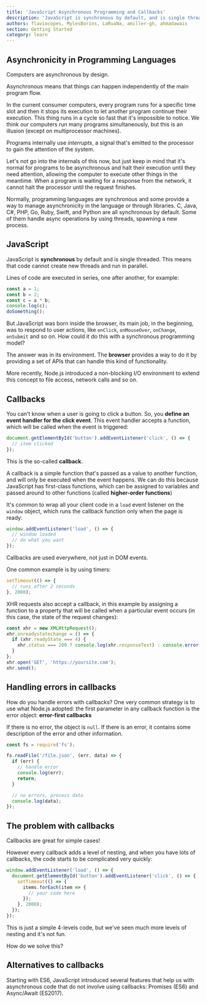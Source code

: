 ```yaml
---
title: 'JavaScript Asynchronous Programming and Callbacks'
description: 'JavaScript is synchronous by default, and is single threaded. This means that code cannot create new threads and run in parallel. Find out what asynchronous code means and how it looks like'
authors: flaviocopes, MylesBorins, LaRuaNa, amiller-gh, ahmadawais
section: Getting Started
category: learn
---
```


## Asynchronicity in Programming Languages

Computers are asynchronous by design.

Asynchronous means that things can happen independently of the main program flow.

In the current consumer computers, every program runs for a specific time slot and then it stops its execution to let another program continue their execution. This thing runs in a cycle so fast that it's impossible to notice. We think our computers run many programs simultaneously, but this is an illusion (except on multiprocessor machines).

Programs internally use _interrupts_, a signal that's emitted to the processor to gain the attention of the system.

Let's not go into the internals of this now, but just keep in mind that it's normal for programs to be asynchronous and halt their execution until they need attention, allowing the computer to execute other things in the meantime. When a program is waiting for a response from the network, it cannot halt the processor until the request finishes.

Normally, programming languages are synchronous and some provide a way to manage asynchronicity in the language or through libraries. C, Java, C#, PHP, Go, Ruby, Swift, and Python are all synchronous by default. Some of them handle async operations by using threads, spawning a new process.

## JavaScript

JavaScript is **synchronous** by default and is single threaded. This means that code cannot create new threads and run in parallel.

Lines of code are executed in series, one after another, for example:

```js
const a = 1;
const b = 2;
const c = a * b;
console.log(c);
doSomething();
```

But JavaScript was born inside the browser, its main job, in the beginning, was to respond to user actions, like `onClick`, `onMouseOver`, `onChange`, `onSubmit` and so on. How could it do this with a synchronous programming model?

The answer was in its environment. The **browser** provides a way to do it by providing a set of APIs that can handle this kind of functionality.

More recently, Node.js introduced a non-blocking I/O environment to extend this concept to file access, network calls and so on.

## Callbacks

You can't know when a user is going to click a button. So, you **define an event handler for the click event**. This event handler accepts a function, which will be called when the event is triggered:

```js
document.getElementById('button').addEventListener('click', () => {
  // item clicked
});
```

This is the so-called **callback**.

A callback is a simple function that's passed as a value to another function, and will only be executed when the event happens. We can do this because JavaScript has first-class functions, which can be assigned to variables and passed around to other functions (called **higher-order functions**)

It's common to wrap all your client code in a `load` event listener on the `window` object, which runs the callback function only when the page is ready:

```js
window.addEventListener('load', () => {
  // window loaded
  // do what you want
});
```

Callbacks are used everywhere, not just in DOM events.

One common example is by using timers:

```js
setTimeout(() => {
  // runs after 2 seconds
}, 2000);
```

XHR requests also accept a callback, in this example by assigning a function to a property that will be called when a particular event occurs (in this case, the state of the request changes):

```js
const xhr = new XMLHttpRequest();
xhr.onreadystatechange = () => {
  if (xhr.readyState === 4) {
    xhr.status === 200 ? console.log(xhr.responseText) : console.error('error');
  }
};
xhr.open('GET', 'https://yoursite.com');
xhr.send();
```

## Handling errors in callbacks

How do you handle errors with callbacks? One very common strategy is to use what Node.js adopted: the first parameter in any callback function is the error object: **error-first callbacks**

If there is no error, the object is `null`. If there is an error, it contains some description of the error and other information.

```js
const fs = require('fs');

fs.readFile('/file.json', (err, data) => {
  if (err) {
    // handle error
    console.log(err);
    return;
  }

  // no errors, process data
  console.log(data);
});
```

## The problem with callbacks

Callbacks are great for simple cases!

However every callback adds a level of nesting, and when you have lots of callbacks, the code starts to be complicated very quickly:

```js
window.addEventListener('load', () => {
  document.getElementById('button').addEventListener('click', () => {
    setTimeout(() => {
      items.forEach(item => {
        // your code here
      });
    }, 2000);
  });
});
```

This is just a simple 4-levels code, but we've seen much more levels of nesting and it's not fun.

How do we solve this?

## Alternatives to callbacks

Starting with ES6, JavaScript introduced several features that help us with asynchronous code that do not involve using callbacks: Promises (ES6) and Async/Await (ES2017).
